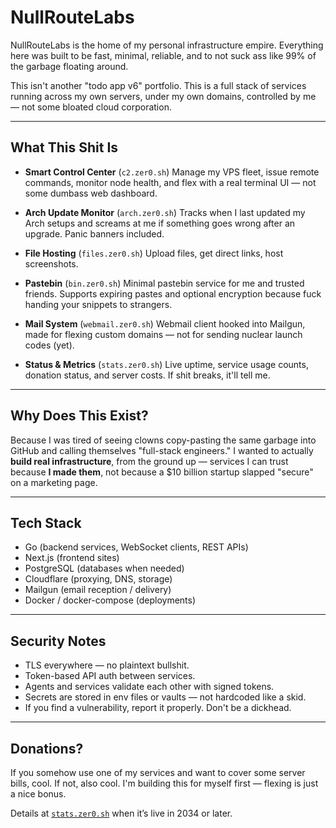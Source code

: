 # NullRouteLabs
NullRouteLabs is the home of my personal infrastructure empire.
Everything here was built to be fast, minimal, reliable, and to not suck ass like 99% of the garbage floating around.

This isn't another "todo app v6" portfolio. This is a full stack of services running across my own servers, under my own domains, controlled by me — not some bloated cloud corporation.

---

## What This Shit Is
- **Smart Control Center** (`c2.zer0.sh`)
  Manage my VPS fleet, issue remote commands, monitor node health, and flex with a real terminal UI — not some dumbass web dashboard.

- **Arch Update Monitor** (`arch.zer0.sh`)
  Tracks when I last updated my Arch setups and screams at me if something goes wrong after an upgrade. Panic banners included.

- **File Hosting** (`files.zer0.sh`)
  Upload files, get direct links, host screenshots.

- **Pastebin** (`bin.zer0.sh`)
  Minimal pastebin service for me and trusted friends. Supports expiring pastes and optional encryption because fuck handing your snippets to strangers.

- **Mail System** (`webmail.zer0.sh`)
  Webmail client hooked into Mailgun, made for flexing custom domains — not for sending nuclear launch codes (yet).

- **Status & Metrics** (`stats.zer0.sh`)
  Live uptime, service usage counts, donation status, and server costs. If shit breaks, it'll tell me.

---

## Why Does This Exist?
Because I was tired of seeing clowns copy-pasting the same garbage into GitHub and calling themselves "full-stack engineers."
I wanted to actually **build real infrastructure**, from the ground up — services I can trust because **I made them**, not because a $10 billion startup slapped "secure" on a marketing page.

---

## Tech Stack
- Go (backend services, WebSocket clients, REST APIs)
- Next.js (frontend sites)
- PostgreSQL (databases when needed)
- Cloudflare (proxying, DNS, storage)
- Mailgun (email reception / delivery)
- Docker / docker-compose (deployments)

---

## Security Notes
- TLS everywhere — no plaintext bullshit.
- Token-based API auth between services.
- Agents and services validate each other with signed tokens.
- Secrets are stored in env files or vaults — not hardcoded like a skid.
- If you find a vulnerability, report it properly. Don't be a dickhead.

---

## Donations?
If you somehow use one of my services and want to cover some server bills, cool. If not, also cool.
I'm building this for myself first — flexing is just a nice bonus.

Details at [`stats.zer0.sh`](https://stats.zer0.sh) when it’s live in 2034 or later.
